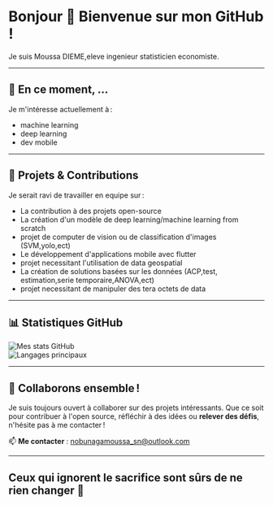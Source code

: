 
# Bonjour 👋 Bienvenue sur mon GitHub !

Je suis Moussa DIEME,eleve ingenieur statisticien economiste.

---

## 🌱 En ce moment, ...

Je m'intéresse actuellement à :
- machine learning
- deep learning
- dev mobile

---

## 🔭 Projets & Contributions

Je serait ravi de travailler en equipe sur :
- La contribution à des projets open-source
- La création d'un modèle de deep learning/machine learning from scratch
- projet de computer de vision ou de classification d'images (SVM,yolo,ect)
- Le développement d'applications mobile avec flutter
- projet necessitant l'utilisation de data geospatial
- La création de solutions basées sur les données (ACP,test, estimation,serie temporaire,ANOVA,ect)
- projet necessitant de manipuler des tera octets de data

---

## 📊 Statistiques GitHub

![Mes stats GitHub](https://github-readme-stats.vercel.app/api?username=mafieuu&show_icons=true&hide=stars&count_private=true&theme=radical)  
![Langages principaux](https://github-readme-stats.vercel.app/api/top-langs/?username=mafieuu&layout=compact&theme=radical)

---

## 🤝 Collaborons ensemble !

Je suis toujours ouvert à collaborer sur des projets intéressants. Que ce soit pour contribuer à l'open source, réfléchir à des idées ou **relever des défis**, n'hésite pas à me contacter !

📫 **Me contacter** : nobunagamoussa_sn@outlook.com 

---

## Ceux qui ignorent le sacrifice sont sûrs de ne rien changer 🚀
